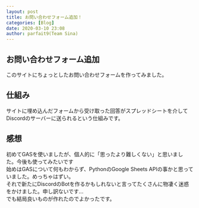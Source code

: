 ```yaml
---
layout: post
title: お問い合わせフォーム追加！
categories: [Blog]
date: 2020-03-10 23:08
author: parfait9(Team Sina)
---
```

## お問い合わせフォーム追加
このサイトにちょっとしたお問い合わせフォームを作ってみました。

## 仕組み
サイトに埋め込んだフォームから受け取った回答がスプレッドシートを介してDiscordのサーバーに送られるという仕組みです。

## 感想
初めてGASを使いましたが、個人的に「思ったより難しくない」と思いました。今後も使ってみたいです  
始めはGASについて何もわからず、PythonのGoogle Sheets APIの事かと思っていました。めっちゃはずい。  
それで新たにDiscordのBotを作るかもしれないと言ってたくさんに物凄く迷惑をかけました。申し訳ないです...  
でも結局良いものが作れたのでよかったです。  
